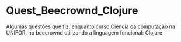 # Quest_Beecrownd_Clojure
Algumas questões que fiz, enquanto curso Ciência da computação na UNIFOR, no beecrownd utilizando a linguagem funcional: Clojure
